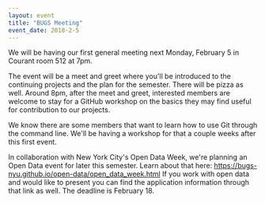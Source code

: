 ```yaml
---
layout: event
title: "BUGS Meeting"
event_date: 2018-2-5
---
```


We will be having our first general meeting next Monday, February 5 in Courant room 512 at 7pm.

The event will be a meet and greet where you'll be introduced to the continuing projects and the plan for the semester. There will be pizza as well.
Around 8pm, after the meet and greet, interested members are welcome to stay for a GitHub workshop on the basics they may find useful for contribution to our projects.

We know there are some members that want to learn how to use Git through the command line. We'll be having a workshop for that a couple weeks after this first event.

In collaboration with New York City's Open Data Week, we're planning an Open Data event for later this semester. Learn about that here: https://bugs-nyu.github.io/open-data/open_data_week.html
If you work with open data and would like to present you can find the application information through that link as well. The deadline is February 18.
